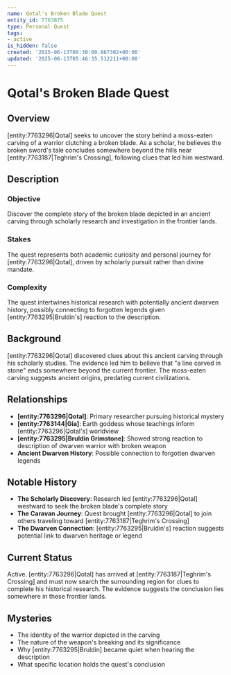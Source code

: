 ```yaml
---
name: Qotal's Broken Blade Quest
entity_id: 7763875
type: Personal Quest
tags:
- active
is_hidden: false
created: '2025-06-13T00:30:00.867302+00:00'
updated: '2025-06-13T05:46:35.512211+00:00'
---
```


# Qotal's Broken Blade Quest

## Overview
[entity:7763296|Qotal] seeks to uncover the story behind a moss-eaten carving of a warrior clutching a broken blade. As a scholar, he believes the broken sword's tale concludes somewhere beyond the hills near [entity:7763187|Teghrim's Crossing], following clues that led him westward.

## Description
### Objective
Discover the complete story of the broken blade depicted in an ancient carving through scholarly research and investigation in the frontier lands.

### Stakes
The quest represents both academic curiosity and personal journey for [entity:7763296|Qotal], driven by scholarly pursuit rather than divine mandate.

### Complexity
The quest intertwines historical research with potentially ancient dwarven history, possibly connecting to forgotten legends given [entity:7763295|Bruldin's] reaction to the description.

## Background
[entity:7763296|Qotal] discovered clues about this ancient carving through his scholarly studies. The evidence led him to believe that "a line carved in stone" ends somewhere beyond the current frontier. The moss-eaten carving suggests ancient origins, predating current civilizations.

## Relationships
- **[entity:7763296|Qotal]**: Primary researcher pursuing historical mystery
- **[entity:7763144|Gia]**: Earth goddess whose teachings inform [entity:7763296|Qotal's] worldview
- **[entity:7763295|Bruldin Grimstone]**: Showed strong reaction to description of dwarven warrior with broken weapon
- **Ancient Dwarven History**: Possible connection to forgotten dwarven legends

## Notable History
- **The Scholarly Discovery**: Research led [entity:7763296|Qotal] westward to seek the broken blade's complete story
- **The Caravan Journey**: Quest brought [entity:7763296|Qotal] to join others traveling toward [entity:7763187|Teghrim's Crossing]
- **The Dwarven Connection**: [entity:7763295|Bruldin's] reaction suggests potential link to dwarven heritage or legend

## Current Status
Active. [entity:7763296|Qotal] has arrived at [entity:7763187|Teghrim's Crossing] and must now search the surrounding region for clues to complete his historical research. The evidence suggests the conclusion lies somewhere in these frontier lands.

## Mysteries
- The identity of the warrior depicted in the carving
- The nature of the weapon's breaking and its significance
- Why [entity:7763295|Bruldin] became quiet when hearing the description
- What specific location holds the quest's conclusion